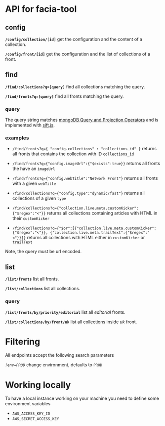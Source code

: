 # API for facia-tool

## config

__`/config/collection/[id]`__ get the configuration and the content of a collection.

__`/config/front/[id]`__ get the configuration and the list of collections of a front.

## find

__`/find/collections?q=[query]`__ find all collections matching the query.

__`/find/fronts?q=[query]`__ find all fronts matching the query.

### query

The query string matches [mongoDB Query and Projection Operators](http://docs.mongodb.org/manual/reference/operator/query/) and is implemented with [sift.js](https://github.com/crcn/sift.js).

### examples

* `/find/fronts?q={ "config.collections" : "collections_id" }` returns all fronts that contains the collection with ID `collections_id`

* `/find/fronts?q={"config.imageUrl":{"$exists":true}}` returns all fronts the have an `imageUrl`

* `/find/fronts?q={"config.webTitle":"Network Front"}` returns all fronts with a given `webTitle`

* `/find/collections?q={"config.type":"dynamic/fast"}` returns all collections of a given `type`

* `/find/collections?q={"collection.live.meta.customKicker":{"$regex":"<"}}` returns all collections containing articles with HTML in their `customKicker`

* `/find/collections?q={"$or":[{"collection.live.meta.customKicker":{"$regex":"<"}}, {"collection.live.meta.trailText":{"$regex":"<"}}]}` returns all collections with HTML either in `customKicker` or `trailText`


Note, the query must be url encoded.

## list

__`/list/fronts`__ list all fronts.

__`/list/collections`__ list all collections.

### query

__`/list/fronts/by/priority/editorial`__ list all _editorial_ fronts.

__`/list/collections/by/front/uk`__ list all collections inside _uk_ front.

# Filtering

All endpoints accept the following search parameters

_`?env=PROD`_ change environment, defaults to `PROD`

# Working locally

To have a local instance working on your machine you need to define some environment variables

* `AWS_ACCESS_KEY_ID`
* `AWS_SECRET_ACCESS_KEY`
